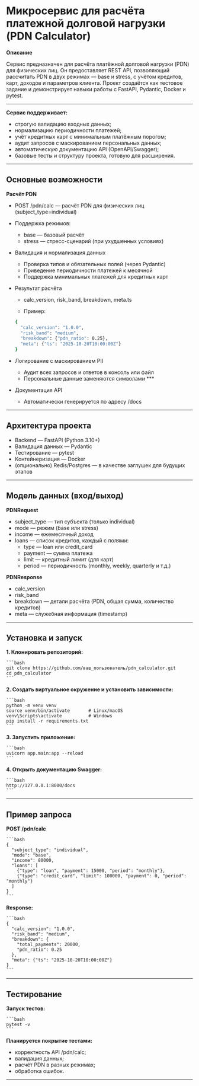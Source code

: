 # Микросервис для расчёта платежной долговой нагрузки (PDN Calculator)

**Описание**

Сервис предназначен для расчёта платёжной долговой нагрузки (PDN) для физических лиц.
Он предоставляет REST API, позволяющий рассчитать PDN в двух режимах — base и stress, с учётом кредитов, карт, 
доходов и параметров клиента.
Проект создаётся как тестовое задание и демонстрирует навыки работы с FastAPI, Pydantic, Docker и pytest.

---

**Сервис поддерживает:**

* строгую валидацию входных данных;
* нормализацию периодичности платежей;
* учёт кредитных карт с минимальным платёжным порогом;
* аудит запросов с маскированием персональных данных;
* автоматическую документацию API (OpenAPI/Swagger);
* базовые тесты и структуру проекта, готовую для расширения.

---

## Основные возможности

**Расчёт PDN**

* POST /pdn/calc — расчёт PDN для физических лиц (subject_type=individual)
* Поддержка режимов:
    * base — базовый расчёт
    * stress — стресс-сценарий (при ухудшенных условиях)

* Валидация и нормализация данных
    * Проверка типов и обязательных полей (через Pydantic)
    * Приведение периодичности платежей к месячной
    * Поддержка минимальных платежей для кредитных карт
* Результат расчёта
    * calc_version, risk_band, breakdown, meta.ts

    * Пример:

    ```bash
    {
      "calc_version": "1.0.0",
      "risk_band": "medium",
      "breakdown": {"pdn_ratio": 0.25},
      "meta": {"ts": "2025-10-20T10:00:00Z"}
    }
   ```

* Логирование с маскированием PII
    * Аудит всех запросов и ответов в консоль или файл
    * Персональные данные заменяются символами ***

* Документация API
    * Автоматически генерируется по адресу /docs
        
---

## Архитектура проекта

* Backend — FastAPI (Python 3.10+)
* Валидация данных — Pydantic
* Тестирование — pytest
* Контейнеризация — Docker
* (опционально) Redis/Postgres — в качестве заглушек для будущих этапов

---

## Модель данных (вход/выход)

**PDNRequest**

  * subject_type — тип субъекта (только individual)
  * mode — режим (base или stress)
  * income — ежемесячный доход
  * loans — список кредитов, каждый с полями:
    * type — loan или credit_card
    * payment — сумма платежа
    * limit — кредитный лимит (для карт)
    * period — периодичность (monthly, weekly, quarterly и т.д.)

**PDNResponse**

* calc_version
* risk_band
* breakdown — детали расчёта (PDN, общая сумма, количество кредитов)
* meta — служебная информация (timestamp)

---

## Установка и запуск

**1. Клонировать репозиторий:**

    ```bash
    git clone https://github.com/ваш_пользователь/pdn_calculator.git
    cd pdn_calculator
    ```

**2. Создать виртуальное окружение и установить зависимости:**

    ```bash
    python -m venv venv
    source venv/bin/activate       # Linux/macOS
    venv\Scripts\activate          # Windows
    pip install -r requirements.txt
    ```

**3. Запустить приложение:**

    ```bash
    uvicorn app.main:app --reload
    ```

**4. Открыть документацию Swagger:**

    ```bash
    http://127.0.0.1:8000/docs
    ```

---

## Пример запроса

**POST /pdn/calc**

    ```bash
    {
      "subject_type": "individual",
      "mode": "base",
      "income": 80000,
      "loans": [
        {"type": "loan", "payment": 15000, "period": "monthly"},
        {"type": "credit_card", "limit": 100000, "payment": 0, "period": "monthly"}
      ]
    }
    ```

**Response:**

    ```bash
    {
      "calc_version": "1.0.0",
      "risk_band": "medium",
      "breakdown": {
        "total_payments": 20000,
        "pdn_ratio": 0.25
      },
      "meta": {"ts": "2025-10-20T10:00:00Z"}
    }
    ```

---

## Тестирование

**Запуск тестов:**

    ```bash
    pytest -v
    ```

**Планируется покрытие тестами:**

* корректность API /pdn/calc;
* валидация данных;
* расчёт PDN в разных режимах;
* обработка ошибок.

---

